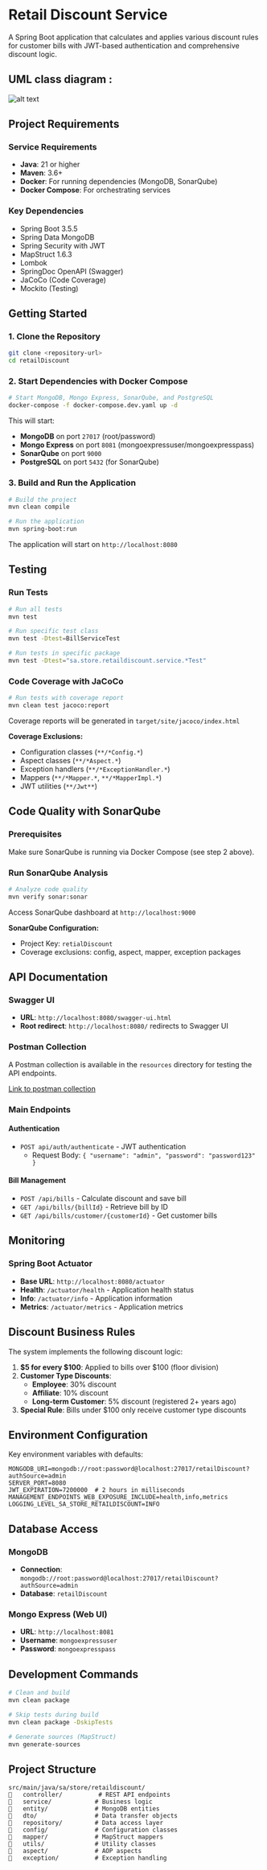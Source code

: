# Retail Discount Service

A Spring Boot application that calculates and applies various discount rules for customer bills with JWT-based authentication and comprehensive discount logic.

## UML class diagram : 

![alt text](https://github.com/AbdulazizQ3382/retailDiscount/blob/master/src/main/resources/static/retail-class-diagram.png)

## Project Requirements

### Service Requirements
- **Java**: 21 or higher
- **Maven**: 3.6+ 
- **Docker**: For running dependencies (MongoDB, SonarQube)
- **Docker Compose**: For orchestrating services

### Key Dependencies
- Spring Boot 3.5.5
- Spring Data MongoDB
- Spring Security with JWT
- MapStruct 1.6.3
- Lombok
- SpringDoc OpenAPI (Swagger)
- JaCoCo (Code Coverage)
- Mockito (Testing)

## Getting Started

### 1. Clone the Repository
```bash
git clone <repository-url>
cd retailDiscount
```

### 2. Start Dependencies with Docker Compose
```bash
# Start MongoDB, Mongo Express, SonarQube, and PostgreSQL
docker-compose -f docker-compose.dev.yaml up -d
```

This will start:
- **MongoDB** on port `27017` (root/password)
- **Mongo Express** on port `8081` (mongoexpressuser/mongoexpresspass)
- **SonarQube** on port `9000` 
- **PostgreSQL** on port `5432` (for SonarQube)

### 3. Build and Run the Application
```bash
# Build the project
mvn clean compile

# Run the application
mvn spring-boot:run
```

The application will start on `http://localhost:8080`

## Testing

### Run Tests
```bash
# Run all tests
mvn test

# Run specific test class
mvn test -Dtest=BillServiceTest

# Run tests in specific package
mvn test -Dtest="sa.store.retaildiscount.service.*Test"
```

### Code Coverage with JaCoCo
```bash
# Run tests with coverage report
mvn clean test jacoco:report
```

Coverage reports will be generated in `target/site/jacoco/index.html`

**Coverage Exclusions:**
- Configuration classes (`**/*Config.*`)
- Aspect classes (`**/*Aspect.*`)
- Exception handlers (`**/*ExceptionHandler.*`)
- Mappers (`**/*Mapper.*`, `**/*MapperImpl.*`)
- JWT utilities (`**/Jwt**`)

## Code Quality with SonarQube

### Prerequisites
Make sure SonarQube is running via Docker Compose (see step 2 above).

### Run SonarQube Analysis
```bash
# Analyze code quality
mvn verify sonar:sonar
```

Access SonarQube dashboard at `http://localhost:9000`

**SonarQube Configuration:**
- Project Key: `retialDiscount`
- Coverage exclusions: config, aspect, mapper, exception packages

## API Documentation

### Swagger UI
- **URL**: `http://localhost:8080/swagger-ui.html`
- **Root redirect**: `http://localhost:8080/` redirects to Swagger UI

### Postman Collection
A Postman collection is available in the `resources` directory for testing the API endpoints.

[ Link to postman collection](https://github.com/AbdulazizQ3382/retailDiscount/blob/master/src/main/resources/retailDiscount.postman_collection.json)


### Main Endpoints

#### Authentication
- `POST api/auth/authenticate` - JWT authentication
  - Request Body: `{ "username": "admin", "password": "password123" }`

#### Bill Management
- `POST /api/bills` - Calculate discount and save bill
- `GET /api/bills/{billId}` - Retrieve bill by ID
- `GET /api/bills/customer/{customerId}` - Get customer bills

## Monitoring

### Spring Boot Actuator
- **Base URL**: `http://localhost:8080/actuator`
- **Health**: `/actuator/health` - Application health status
- **Info**: `/actuator/info` - Application information  
- **Metrics**: `/actuator/metrics` - Application metrics

## Discount Business Rules

The system implements the following discount logic:

1. **$5 for every $100**: Applied to bills over $100 (floor division)
2. **Customer Type Discounts**:
   - **Employee**: 30% discount
   - **Affiliate**: 10% discount  
   - **Long-term Customer**: 5% discount (registered 2+ years ago)
3. **Special Rule**: Bills under $100 only receive customer type discounts

## Environment Configuration

Key environment variables with defaults:

```properties
MONGODB_URI=mongodb://root:password@localhost:27017/retailDiscount?authSource=admin
SERVER_PORT=8080
JWT_EXPIRATION=7200000  # 2 hours in milliseconds
MANAGEMENT_ENDPOINTS_WEB_EXPOSURE_INCLUDE=health,info,metrics
LOGGING_LEVEL_SA_STORE_RETAILDISCOUNT=INFO
```

## Database Access

### MongoDB
- **Connection**: `mongodb://root:password@localhost:27017/retailDiscount?authSource=admin`
- **Database**: `retailDiscount`

### Mongo Express (Web UI)
- **URL**: `http://localhost:8081`
- **Username**: `mongoexpressuser`
- **Password**: `mongoexpresspass`

## Development Commands

```bash
# Clean and build
mvn clean package

# Skip tests during build
mvn clean package -DskipTests

# Generate sources (MapStruct)
mvn generate-sources
```

## Project Structure

```
src/main/java/sa/store/retaildiscount/
   controller/          # REST API endpoints
   service/            # Business logic
   entity/             # MongoDB entities  
   dto/                # Data transfer objects
   repository/         # Data access layer
   config/             # Configuration classes
   mapper/             # MapStruct mappers
   utils/              # Utility classes
   aspect/             # AOP aspects
   exception/          # Exception handling
```
